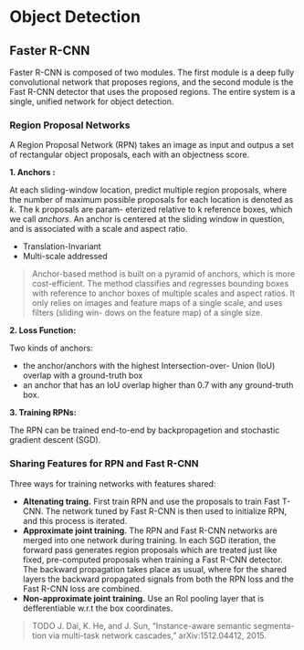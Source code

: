 # Object Detection

## Faster R-CNN

Faster R-CNN is composed of two modules. The first module is a deep fully convolutional network that proposes regions, and the second module is the Fast R-CNN detector  that uses the proposed regions. The entire system is a single, unified network for object detection.

### Region Proposal Networks

A Region Proposal Network (RPN) takes an image as input and outpus a set of rectangular object proposals, each with an objectness score. 

**1. Anchors :**

At each sliding-window location, predict multiple region proposals, where the number of maximum possible proposals for each location is denoted as *k*. The k proposals are param- eterized relative to k reference boxes, which we call *anchors*. An anchor is centered at the sliding window in question, and is associated with a scale and aspect ratio.

- Translation-Invariant
- Multi-scale addressed

> Anchor-based method is built on a pyramid of anchors, which is more cost-efficient. The method classifies and regresses bounding boxes with reference to anchor boxes of multiple scales and aspect ratios. It only relies on images and feature maps of a single scale, and uses filters (sliding win- dows on the feature map) of a single size. 

**2. Loss Function:**

Two kinds of anchors:

-  the anchor/anchors with the highest Intersection-over- Union (IoU) overlap with a ground-truth box
-  an anchor that has an IoU overlap higher than 0.7 with
any ground-truth box.

**3. Training RPNs:**

The RPN can be trained end-to-end by backpropagetion and stochastic gradient descent (SGD).

### Sharing Features for RPN and Fast R-CNN

Three ways for training networks with features shared:

- **Altenating traing.** First train RPN and use the proposals to train Fast T-CNN. The network tuned by Fast R-CNN is then used to initialize RPN, and this process is iterated.
- **Approximate joint training.** The RPN and Fast R-CNN networks are merged into one network during training. In each SGD iteration, the forward pass generates region proposals which are treated just like fixed, pre-computed proposals when training a Fast R-CNN detector. The backward propagation takes place as usual, where for the shared layers the backward propagated signals from both the RPN loss and the Fast R-CNN loss are combined. 
- **Non-approximate joint training.** Use an RoI pooling layer that is defferentiable w.r.t the box coordinates.

> TODO J. Dai, K. He, and J. Sun, “Instance-aware semantic segmenta- tion via multi-task network cascades,” arXiv:1512.04412, 2015.

